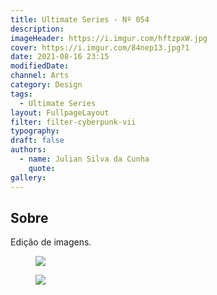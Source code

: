 ```yaml
---
title: Ultimate Series - Nº 054
description:
imageHeader: https://i.imgur.com/hftzpxW.jpg
cover: https://i.imgur.com/84nep13.jpg?1
date: 2021-08-16 23:15
modifiedDate:
channel: Arts
category: Design
tags:
  - Ultimate Series
layout: FullpageLayout
filter: filter-cyberpunk-vii
typography:
draft: false
authors:
  - name: Julian Silva da Cunha
    quote:
gallery:
---
```


## Sobre

Edição de imagens.

<figure>
<img src="https://i.imgur.com/hftzpxW.jpg" className="max-w-none mx-auto block"/>
</figure>

<figure>
<img src="https://i.imgur.com/q4PEpci.jpg" className="max-w-none mx-auto block"/>
</figure>
